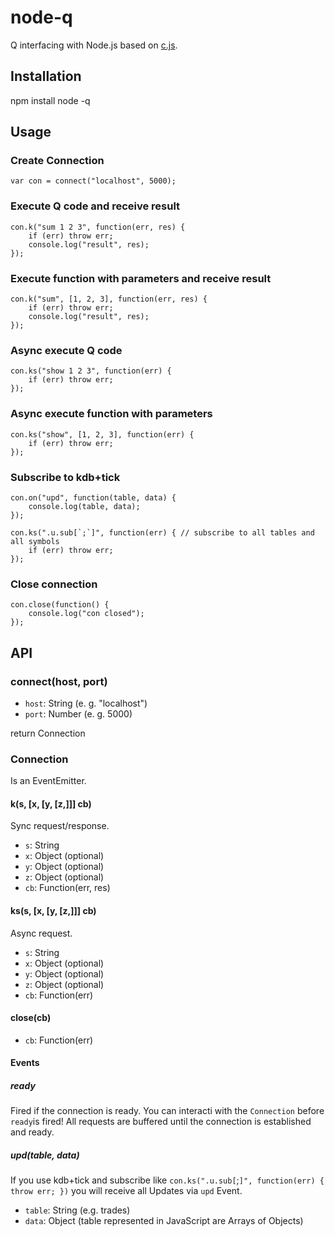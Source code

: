 # node-q

Q interfacing with Node.js based on [c.js](http://kx.com/q/c/c.js).

## Installation

npm install node -q

## Usage

### Create Connection

	var con = connect("localhost", 5000);

### Execute Q code and receive result

	con.k("sum 1 2 3", function(err, res) {
		if (err) throw err;
		console.log("result", res);
	});

### Execute function with parameters and receive result

	con.k("sum", [1, 2, 3], function(err, res) {
		if (err) throw err;
		console.log("result", res);
	});

### Async execute Q code

	con.ks("show 1 2 3", function(err) {
		if (err) throw err;
	});

### Async execute function with parameters

	con.ks("show", [1, 2, 3], function(err) {
		if (err) throw err;
	});

### Subscribe to kdb+tick

	con.on("upd", function(table, data) {
		console.log(table, data);
	});

	con.ks(".u.sub[`;`]", function(err) { // subscribe to all tables and all symbols
		if (err) throw err;
	});

### Close connection

	con.close(function() {
		console.log("con closed");
	});

## API

### connect(host, port)

* `host`: String (e. g. "localhost")
* `port`: Number (e. g. 5000)

return Connection

### Connection

Is an EventEmitter.

#### k(s, [x, [y, [z,]]] cb)

Sync request/response.

* `s`: String
* `x`: Object (optional)
* `y`: Object (optional)
* `z`: Object (optional)
* `cb`: Function(err, res)

#### ks(s, [x, [y, [z,]]] cb)

Async request.

* `s`: String
* `x`: Object (optional)
* `y`: Object (optional)
* `z`: Object (optional)
* `cb`: Function(err)

#### close(cb)

* `cb`: Function(err)

#### Events

##### ready

Fired if the connection is ready. You can interacti with the `Connection` before `ready`is fired! All requests are buffered until the connection is established and ready.

##### upd(table, data)

If you use kdb+tick and subscribe like `con.ks(".u.sub[`;`]", function(err) { throw err; })` you will receive all Updates via `upd` Event.

* `table`: String (e.g. trades)
* `data`: Object (table represented in JavaScript are Arrays of Objects)

